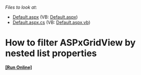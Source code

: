 <!-- default file list -->
*Files to look at*:

* [Default.aspx](./CS/Default.aspx) (VB: [Default.aspx](./VB/Default.aspx))
* [Default.aspx.cs](./CS/Default.aspx.cs) (VB: [Default.aspx.vb](./VB/Default.aspx.vb))
<!-- default file list end -->
# How to filter ASPxGridView by nested list properties
<!-- run online -->
**[[Run Online]](https://codecentral.devexpress.com/t300125/)**
<!-- run online end -->

<br/>



